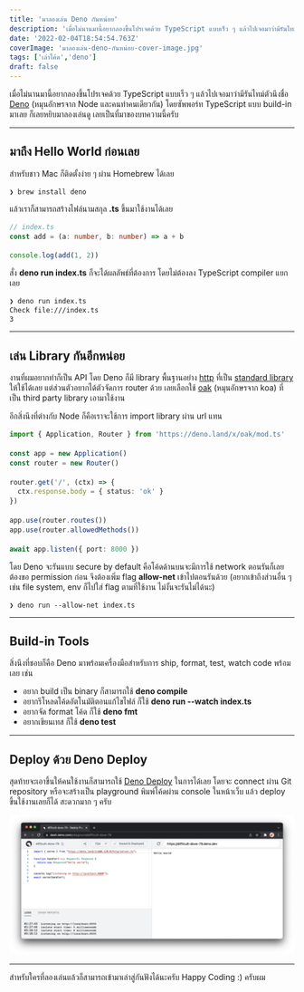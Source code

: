 ```yaml
---
title: 'มาลองเล่น Deno กันหน่อย'
description: 'เมื่อไม่นานมานี้อยากลองขึ้นโปรเจคด้วย TypeScript แบบเร็ว ๆ แล้วไปเจอมาว่ามีรันไทม์ตัวนึงชื่อ Deno โดยซัพพอร์ท TypeScript แบบ build-in มาเลย ก็เลยหยิบมาลองเล่นดู เลยเป็นที่มาของบทความนี้ครับ'
date: '2022-02-04T18:54:54.763Z'
coverImage: 'มาลองเล่น-deno-กันหน่อย-cover-image.jpg'
tags: ['เล่าโค้ด','deno']
draft: false
---
```

เมื่อไม่นานมานี้อยากลองขึ้นโปรเจคด้วย TypeScript แบบเร็ว ๆ แล้วไปเจอมาว่ามีรันไทม์ตัวนึงชื่อ <a href="https://deno.land/" target="_blank">Deno</a> (หมุนอักษรจาก Node และคนทำคนเดียวกัน) โดยซัพพอร์ท TypeScript แบบ build-in มาเลย ก็เลยหยิบมาลองเล่นดู เลยเป็นที่มาของบทความนี้ครับ

---

## มาถึง Hello World ก่อนเลย

สำหรับชาว Mac ก็ติดตั้งง่าย ๆ ผ่าน Homebrew ได้เลย

```
❯ brew install deno
```

แล้วเราก็สามารถสร้างไฟล์นามสกุล **.ts** ขึ้นมาใช้งานได้เลย

```typescript
// index.ts
const add = (a: number, b: number) => a + b

console.log(add(1, 2))
```

สั่ง **deno run index.ts** ก็จะได้ผลลัพธ์ที่ต้องการ โดยไม่ต้องลง TypeScript compiler แยกเลย

```
❯ deno run index.ts
Check file:///index.ts
3
```

---

## เล่น Library กันอีกหน่อย

งานที่ผมอยากทำก็เป็น API โดย Deno ก็มี library พื้นฐานอย่าง <a href="https://deno.land/std/http" target="_blank">http</a> ที่เป็น <a href="https://deno.land/std" target="_blank">standard library</a> ให้ใช้ได้เลย แต่ส่วนตัวอยากได้ตัวจัดการ router ด้วย เลยเลือกใช้ <a href="https://deno.land/x/oak" target="_blank">oak</a> (หมุนอักษรจาก koa) ที่เป็น third party library เอามาใช้งาน

อีกสิ่งนึงที่ต่างกับ Node ก็คือเราจะใช้การ import library ผ่าน url แทน

```typescript
import { Application, Router } from 'https://deno.land/x/oak/mod.ts'

const app = new Application()
const router = new Router()

router.get('/', (ctx) => {
  ctx.response.body = { status: 'ok' }
})

app.use(router.routes())
app.use(router.allowedMethods())

await app.listen({ port: 8000 })
```

โดย Deno จะรันแบบ secure by default คือโค้ดด้านบนจะมีการใช้ network ตอนรันก็เลยต้องขอ permission ก่อน จึงต้องเพิ่ม flag **allow-net** เข้าไปตอนรันด้วย (อยากเข้าถึงส่วนอื่น ๆ เช่น  file system, env ก็ไปใส่ flag ตามที่ใช้งาน ไม่งั้นจะรันไม่ได้นะ)

```
❯ deno run --allow-net index.ts
```

---

## Build-in Tools

สิ่งนึงที่ชอบก็คือ Deno มาพร้อมเครื่องมือสำหรับการ ship, format, test, watch code พร้อมเลย เช่น
- อยาก build เป็น binary ก็สามารถใช้ **deno compile**
- อยากรีโหลดโค้ดอัตโนมัติตอนแก้ไขไฟล์ ก็ใช้ **deno run --watch index.ts**
- อยากจัด format โค้ด ก็ใช้ **deno fmt**
- อยากเขียนเทส ก็ใช้ **deno test**

---

## Deploy ด้วย Deno Deploy

สุดท้ายจะเอาขึ้นให้คนใช้งานก็สามารถใช้ <a href="https://deno.com/deploy" target="_blank">Deno Deploy</a> ในการได้เลย โดยจะ connect ผ่าน Git repository หรือจะสร้างเป็น playground พิมพ์โค้ดผ่าน console ในหน้าเว็บ แล้ว deploy ขึ้นใช้งานเลยก็ได้ สะดวกมาก ๆ ครับ

![deno-deploy](deno-deploy.jpg)

---

สำหรับใครที่ลองเล่นแล้วก็สามารถเข้ามาเล่าสู่กันฟังได้นะครับ Happy Coding :) ครับผม